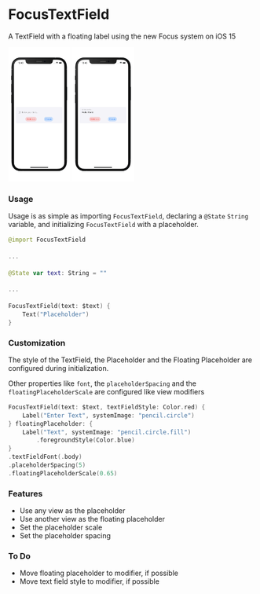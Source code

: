 # FocusTextField

A TextField with a floating label using the new Focus system on iOS 15

<p float="left">
  <img src="./Screenshots/Screenshot0.png" alt="Lock Screen" width=25% height=25%>
  <img src="./Screenshots/Screenshot1.png" alt="Import Files" width=25% height=25%>
</p>

### Usage

Usage is as simple as importing `FocusTextField`, declaring a `@State` `String` variable, and initializing `FocusTextField` with a placeholder.

```swift
@import FocusTextField

...

@State var text: String = ""

...

FocusTextField(text: $text) {
	Text("Placeholder")
}
```

### Customization

The style of the TextField, the Placeholder and the Floating Placeholder are configured during initialization.

Other properties like `font`, the `placeholderSpacing` and the `floatingPlaceholderScale` are configured like view modifiers

```swift
FocusTextField(text: $text, textFieldStyle: Color.red) {
	Label("Enter Text", systemImage: "pencil.circle")
} floatingPlaceholder: {
	Label("Text", systemImage: "pencil.circle.fill")
		.foregroundStyle(Color.blue)
}
.textFieldFont(.body)
.placeholderSpacing(5)
.floatingPlaceholderScale(0.65)
```

### Features

 * Use any view as the placeholder
 * Use another view as the floating placeholder
 * Set the placeholder scale
 * Set the placeholder spacing

### To Do

 * Move floating placeholder to modifier, if possible
 * Move text field style to modifier, if possible
